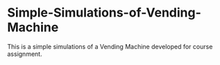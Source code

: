 # Simple-Simulations-of-Vending-Machine
This is a simple simulations of a Vending Machine developed for course assignment.
